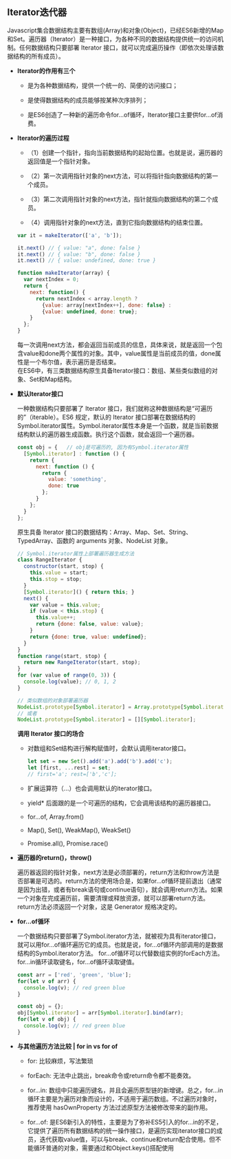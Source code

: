 ## Iterator迭代器

Javascript集合数据结构主要有数组(Array)和对象(Object)，已经ES6新增的Map和Set。遍历器（Iterator）是一种接口，为各种不同的数据结构提供统一的访问机制。任何数据结构只要部署 Iterator 接口，就可以完成遍历操作（即依次处理该数据结构的所有成员）。

* **Iterator的作用有三个**

  - 是为各种数据结构，提供一个统一的、简便的访问接口；

  - 是使得数据结构的成员能够按某种次序排列；

  - 是ES6创造了一种新的遍历命令for...of循环，Iterator接口主要供for...of消费。

* **Iterator的遍历过程**

  - （1）创建一个指针，指向当前数据结构的起始位置。也就是说，遍历器的返回值是一个指针对象。

  - （2）第一次调用指针对象的next方法，可以将指针指向数据结构的第一个成员。

  - （3）第二次调用指针对象的next方法，指针就指向数据结构的第二个成员。

  - （4）调用指针对象的next方法，直到它指向数据结构的结束位置。

  ```js
  var it = makeIterator(['a', 'b']);

  it.next() // { value: "a", done: false }
  it.next() // { value: "b", done: false }
  it.next() // { value: undefined, done: true }

  function makeIterator(array) {
    var nextIndex = 0;
    return {
      next: function() {
        return nextIndex < array.length ?
          {value: array[nextIndex++], done: false} :
          {value: undefined, done: true};
      }
    };
  }
  ```

  每一次调用next方法，都会返回当前成员的信息，具体来说，就是返回一个包含value和done两个属性的对象。其中，value属性是当前成员的值，done属性是一个布尔值，表示遍历是否结束。  
  在ES6中，有三类数据结构原生具备Iterator接口：数组、某些类似数组的对象、Set和Map结构。  

* **默认Iterator接口**

  一种数据结构只要部署了 Iterator 接口，我们就称这种数据结构是“可遍历的”（iterable）。ES6 规定，默认的 Iterator 接口部署在数据结构的Symbol.iterator属性。Symbol.iterator属性本身是一个函数，就是当前数据结构默认的遍历器生成函数。执行这个函数，就会返回一个遍历器。

  ```js
  const obj = {   // obj是可遍历的, 因为有Symbol.iterator属性
    [Symbol.iterator] : function () {
      return {
        next: function () {
          return {
            value: 'something',
            done: true
          };
        }
      };
    }
  };
  ```

  原生具备 Iterator 接口的数据结构：Array、Map、Set、String、TypedArray、函数的 arguments 对象、NodeList 对象。

  ```js
  // Symbol.iterator属性上部署遍历器生成方法
  class RangeIterator {
    constructor(start, stop) {
      this.value = start;
      this.stop = stop;
    }
    [Symbol.iterator]() { return this; }
    next() {
      var value = this.value;
      if (value < this.stop) {
        this.value++;
        return {done: false, value: value};
      }
      return {done: true, value: undefined};
    }
  }
  function range(start, stop) {
    return new RangeIterator(start, stop);
  }
  for (var value of range(0, 3)) {
    console.log(value); // 0, 1, 2
  }

  // 类似数组的对象部署遍历器
  NodeList.prototype[Symbol.iterator] = Array.prototype[Symbol.iterator];
  // 或者
  NodeList.prototype[Symbol.iterator] = [][Symbol.iterator];
  ```

  **调用 Iterator 接口的场合**

  - 对数组和Set结构进行解构赋值时，会默认调用iterator接口。

    ```js
    let set = new Set().add('a').add('b').add('c');
    let [first, ...rest] = set;
    // first='a'; rest=['b','c'];
    ```

  - 扩展运算符（...）也会调用默认的iterator接口。

  - yield* 后面跟的是一个可遍历的结构，它会调用该结构的遍历器接口。

  - for...of, Array.from()  

  - Map(), Set(), WeakMap(), WeakSet()  

  - Promise.all(), Promise.race()  
  

* **遍历器的return()，throw()**

  遍历器返回的指针对象，next方法是必须部署的，return方法和throw方法是否部署是可选的。return方法的使用场合是，如果for...of循环提前退出（通常是因为出错，或者有break语句或continue语句），就会调用return方法。如果一个对象在完成遍历前，需要清理或释放资源，就可以部署return方法。return方法必须返回一个对象，这是 Generator 规格决定的。

* **for...of循环**

  一个数据结构只要部署了Symbol.iterator方法，就被视为具有iterator接口，就可以用for...of循环遍历它的成员。也就是说，for...of循环内部调用的是数据结构的Symbol.iterator方法。 for...of循环可以代替数组实例的forEach方法。for...in循环读取键名，for...of循环读取键值。  

  ```js
  const arr = ['red', 'green', 'blue'];
  for(let v of arr) {
    console.log(v); // red green blue
  }

  const obj = {};
  obj[Symbol.iterator] = arr[Symbol.iterator].bind(arr);
  for(let v of obj) {
    console.log(v); // red green blue
  }
  ```

* **与其他遍历方法比较 | for in vs for of**

  - for: 比较麻烦，写法繁琐  

  - forEach: 无法中止跳出，break命令或return命令都不能奏效。  

  - for...in: 数组中只能遍历键名，并且会遍历原型链的新增键。总之，for...in循环主要是为遍历对象而设计的，不适用于遍历数组。不过遍历对象时，推荐使用 hasOwnProperty 方法过滤原型方法被修改带来的副作用。

  - for...of: 是ES6新引入的特性，主要是为了弥补ES5引入的for...in的不足，它提供了遍历所有数据结构的统一操作接口，是遍历实现iterator接口的成员，迭代获取value值，可以与break、continue和return配合使用。但不能循环普通的对象，需要通过和Object.keys()搭配使用
